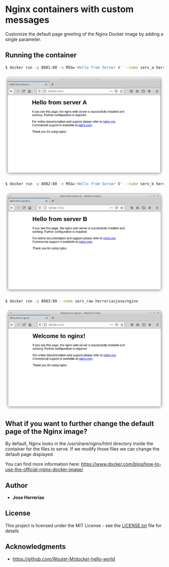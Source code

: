 # Nginx containers with custom messages

Customize the default page greeting of the Nginx Docker image by adding a single parameter.


## Running the container

```bash
$ docker run -p 8081:80 -e MSG='Hello from Server A' --name serv_a herreriasjose/nginx
```
<p align="center">
<img src="images/nginx01.png" width="800">
</p>

```bash
$ docker run -p 8082:80 -e MSG='Hello from Server B' --name serv_b herreriasjose/nginx
```
<p align="center">
<img src="images/nginx02.png" width="800">
</p>

```bash
$ docker run -p 8083:80 --name serv_raw herreriasjose/nginx
```
<p align="center">
<img src="images/nginx03.png" width="800">
</p>

## What if you want to further change the default page of the Nginx image?

By default, Nginx looks in the /usr/share/nginx/html directory inside the container for the files to serve. If we modify those files we can change the default page displayed.

You can find more information here: https://www.docker.com/blog/how-to-use-the-official-nginx-docker-image/


## Author

* **Jose Herrerías**

## License

This project is licensed under the MIT License - see the [LICENSE.txt](LICENSE.txt) file for details

## Acknowledgments

*  https://github.com/Wouter-M/docker-hello-world

